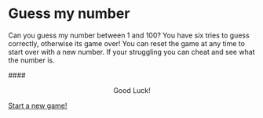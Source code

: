 Guess my number
======================
Can you guess my number between 1 and 100?  You have six tries to guess correctly, otherwise its game over!  You can reset the game at any time to start over with a new number.  If your struggling you can cheat and see what the number is.

####<center>Good Luck!</center>

<div class="start-game center">
    <a class="button" href="guess/init">Start a new game!</a>
</div>

